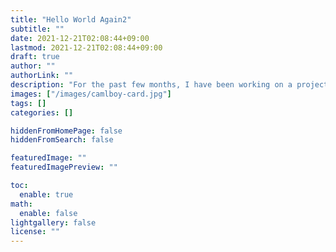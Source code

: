 ```yaml
---
title: "Hello World Again2"
subtitle: ""
date: 2021-12-21T02:08:44+09:00
lastmod: 2021-12-21T02:08:44+09:00
draft: true
author: ""
authorLink: ""
description: "For the past few months, I have been working on a project called CAMLBOY, a Game Boy emulator that runs in the browser. It is written in OCaml and compiled to JavaScript via js_of_ocaml."
images: ["/images/camlboy-card.jpg"]
tags: []
categories: []

hiddenFromHomePage: false
hiddenFromSearch: false

featuredImage: ""
featuredImagePreview: ""

toc:
  enable: true
math:
  enable: false
lightgallery: false
license: ""
---
```


<!--more-->
